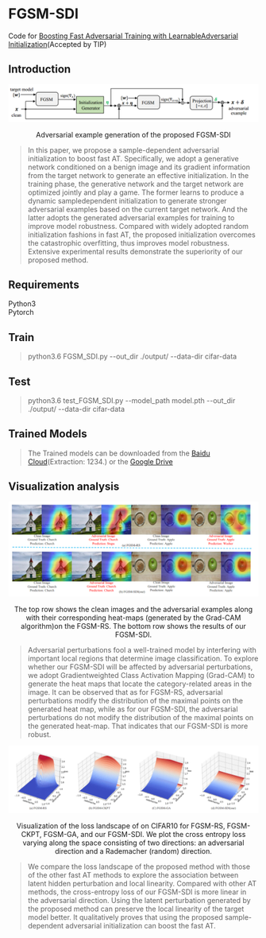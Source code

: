 # FGSM-SDI
Code for [Boosting Fast Adversarial Training with LearnableAdversarial Initialization](https://arxiv.org/abs/2110.05007)(Accepted by TIP)
## Introduction
![Adversarial example generation of the proposed FGSM-SDI](/imgs/pipeline.PNG)
<p align="center">
Adversarial example generation of the proposed FGSM-SDI
</p>


> In this paper, we propose a sample-dependent adversarial initialization to boost fast AT. Specifically, we adopt a generative network conditioned on a benign image and its gradient information from the target network to generate an effective initialization. In the training phase, the generative network and the target network are optimized jointly and play a game. The former learns to produce a dynamic sampledependent initialization to generate stronger adversarial examples based on the current target network. And the latter adopts the generated adversarial examples for training to improve model robustness. Compared with widely adopted random initialization fashions in fast AT, the proposed initialization overcomes the catastrophic overfitting, thus improves model robustness. Extensive experimental results demonstrate the superiority of our proposed method.
## Requirements
Python3 </br>
Pytorch </br>
## Train
> python3.6 FGSM_SDI.py  --out_dir ./output/ --data-dir cifar-data


## Test
> python3.6 test_FGSM_SDI.py --model_path model.pth --out_dir ./output/ --data-dir cifar-data
## Trained Models
> The Trained models can be downloaded from the [Baidu Cloud](https://pan.baidu.com/s/1ZEv-7gSEI4gi64PvCnM3ww)(Extraction: 1234.) or the [Google Drive](https://drive.google.com/drive/folders/1972Yhxte4318qbpllyul5dVmvo-VpWVW?usp=sharing)

## Visualization analysis
![Adversarial example generation of the proposed FGSM-SDI](/imgs/saliency.PNG)
<p align="center">
The top row shows the clean images and the adversarial examples along with their corresponding heat-maps (generated by the Grad-CAM algorithm)on the FGSM-RS. The bottom row shows the results of our FGSM-SDI.
</p>

> Adversarial perturbations fool a well-trained model by interfering with important local regions that determine image classification. To explore whether our FGSM-SDI will be affected by adversarial perturbations, we adopt Gradientweighted Class Activation Mapping (Grad-CAM) to generate the heat maps that locate the category-related areas in the image. It can be observed that as for FGSM-RS, adversarial perturbations modify the distribution of the maximal points on the generated heat map, while as for our FGSM-SDI, the adversarial perturbations do not modify the distribution of the maximal points on the generated heat-map. That indicates that our FGSM-SDI is more robust. 

![Adversarial example generation of the proposed FGSM-SDI](/imgs/landscape.PNG)
<p align="center">
Visualization of the loss landscape of on CIFAR10 for FGSM-RS, FGSM-CKPT, FGSM-GA, and our FGSM-SDI. We plot the cross entropy loss varying along the space consisting of two directions: an adversarial direction and a Rademacher (random) direction.
</p>

> We compare the loss landscape of the proposed method with those of the other fast AT methods to explore the association between latent hidden perturbation and local linearity. Compared with other AT methods, the cross-entropy loss of our FGSM-SDI is more linear in the adversarial direction. Using the latent perturbation generated by the proposed method can preserve the local linearity of the target model better. It qualitatively proves that using the proposed sample-dependent adversarial initialization can boost the fast AT.






